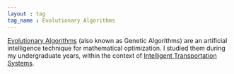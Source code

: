 ```yaml
---
layout : tag
tag_name : Evolutionary Algorithms
--- 
```


[Evolutionary Algorithms](https://en.wikipedia.org/wiki/Evolutionary_algorithm) (also known as Genetic Algorithms) are an artificial intelligence technique for mathematical optimization. I studied them during my undergraduate years, within the context of [Intelligent Transportation Systems](https://en.wikipedia.org/wiki/Intelligent_transportation_system).